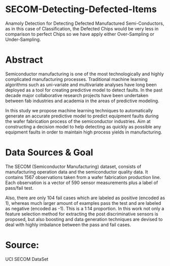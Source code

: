 # SECOM-Detecting-Defected-Items
Anamoly Detection for Detecting Defected Manufactured Semi-Conductors, as in this case of Classification, the Defected Chips would be very less in comparison to perfect Chips so we have apply either Over-Sampling or Under-Sampling.
# **Abstract**
Semiconductor manufacturing is one of the most technologically and highly complicated manufacturing processes. Traditional machine learning algorithms such as uni-variate and multivariate analyses have long been deployed as a tool for creating predictive model to detect faults. In the past decade major collaborative research projects have been undertaken between fab industries and academia in the areas of predictive modeling.

In this study we propose machine learning techniques to automatically generate an accurate predictive model to predict equipment faults during the wafer fabrication process of the semiconductor industries. Aim at constructing a decision model to help detecting as quickly as possible any equipment faults in order to maintain high process yields in manufacturing.
# Data Sources & Goal
The SECOM (Semiconductor Manufacturing) dataset, consists of manufacturing operation data and the semiconductor quality data. It contains 1567 observations taken from a wafer fabrication production line. Each observation is a vector of 590 sensor measurements plus a label of pass/fail test.

Also, there are only 104 fail cases which are labeled as positive (encoded as 1), whereas much larger amount of examples pass the test and are labeled as negative (encoded as -1). This is a 1:14 proportion. In this work not only a feature selection method for extracting the post discriminative sensors is proposed, but also boosting and data generation techniques are devised to deal with highly imbalance between the pass and fail cases.
# Source:
UCI SECOM DataSet
